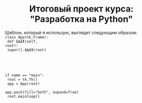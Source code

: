 <h1 align="center">Итоговый проект курса: "Разработка
на Python"</h1> 

Шаблон, который я использую, выглядит следующим образом:<br>
<code>class App(tk.Frame):<br>
          def __init__(self, root):<br>
          super().__init__(root)<br>
          <your widgets go here><br>

if name == "main":<br>
    root = tk.Tk()<br>
    app = App(root)<br>
    app.pack(fill="both", expand=True)<br>
    root.mainloop()</code>
